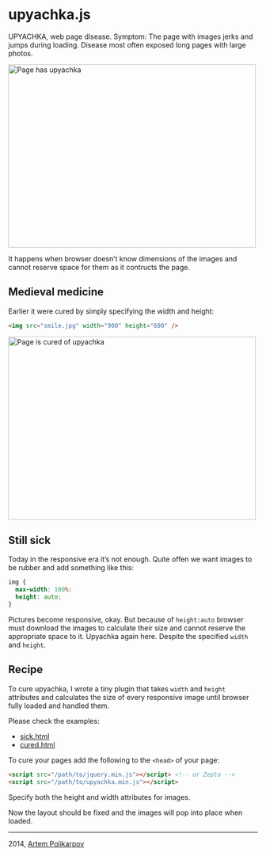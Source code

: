 # upyachka.js

UPYACHKA, web page disease. Symptom: The page with images jerks and jumps during loading. Disease most often exposed long pages with large photos.

<img src="http://artpolikarpov.github.io/upyachka.js/examples/sick.gif" width="500" height="370" alt="Page has upyachka">

It happens when browser doesn’t know dimensions of the images and cannot reserve space for them as it contructs the page.

## Medieval medicine

Earlier it were cured by simply specifying the width and height:

```html
<img src="smile.jpg" width="900" height="600" />
```

<img src="http://artpolikarpov.github.io/upyachka.js/examples/cured.gif" width="500" height="370" alt="Page is cured of upyachka">

## Still sick

Today in the responsive era it’s not enough. Quite offen we want images to be rubber and add something like this:

```css
img {
  max-width: 100%;
  height: auto;
}
```

Pictures become responsive, okay. But because of `height:auto` browser must download the images to calculate their size and cannot reserve the appropriate space to it. Upyachka again here. Despite the specified `width` and `height`.

## Recipe

To cure upyachka, I wrote a tiny plugin that takes `width` and `height` attributes and calculates the size of every responsive image until browser fully loaded and handled them.

Please check the examples:

* [sick.html](http://artpolikarpov.github.io/upyachka.js/examples/sick.html)
* [cured.html](http://artpolikarpov.github.io/upyachka.js/examples/cured.html)

To cure your pages add the following to the `<head>` of your page:

```html
<script src="/path/to/jquery.min.js"></script> <!-- or Zepto -->
<script src="/path/to/upyachka.min.js"></script>
```

Specify both the height and width attributes for images.

Now the layout should be fixed and the images will pop into place when loaded.

---

2014, <a href="https://twitter.com/artpolikarpoff/">Artem Polikarpov</a>
